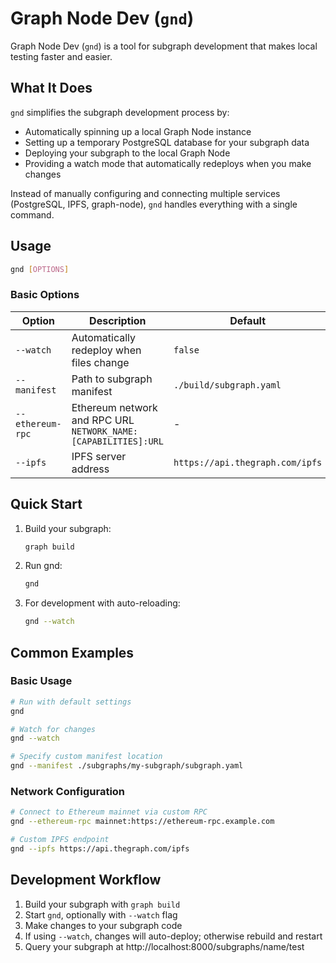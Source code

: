 # Graph Node Dev (`gnd`)

Graph Node Dev (`gnd`) is a tool for subgraph development that makes local testing faster and easier.

## What It Does

`gnd` simplifies the subgraph development process by:

- Automatically spinning up a local Graph Node instance
- Setting up a temporary PostgreSQL database for your subgraph data
- Deploying your subgraph to the local Graph Node
- Providing a watch mode that automatically redeploys when you make changes

Instead of manually configuring and connecting multiple services (PostgreSQL, IPFS, graph-node), `gnd` handles everything with a single command.

## Usage

```bash
gnd [OPTIONS]
```

### Basic Options

| Option | Description | Default |
|--------|-------------|---------|
| `--watch` | Automatically redeploy when files change | `false` |
| `--manifest` | Path to subgraph manifest | `./build/subgraph.yaml` |
| `--ethereum-rpc` | Ethereum network and RPC URL<br>`NETWORK_NAME:[CAPABILITIES]:URL` | - |
| `--ipfs` | IPFS server address | `https://api.thegraph.com/ipfs` |

## Quick Start

1. Build your subgraph:
   ```bash
   graph build
   ```

2. Run gnd:
   ```bash
   gnd
   ```

3. For development with auto-reloading:
   ```bash
   gnd --watch
   ```

## Common Examples

### Basic Usage
```bash
# Run with default settings
gnd

# Watch for changes
gnd --watch

# Specify custom manifest location
gnd --manifest ./subgraphs/my-subgraph/subgraph.yaml
```

### Network Configuration
```bash
# Connect to Ethereum mainnet via custom RPC
gnd --ethereum-rpc mainnet:https://ethereum-rpc.example.com

# Custom IPFS endpoint
gnd --ipfs https://api.thegraph.com/ipfs
```

## Development Workflow

1. Build your subgraph with `graph build`
2. Start `gnd`, optionally with `--watch` flag
3. Make changes to your subgraph code
4. If using `--watch`, changes will auto-deploy; otherwise rebuild and restart
5. Query your subgraph at http://localhost:8000/subgraphs/name/test


